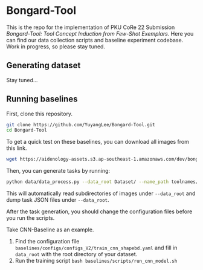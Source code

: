 # Bongard-Tool

This is the repo for the implementation of PKU CoRe 22 Submission *Bongard-Tool: Tool Concept Induction from Few-Shot Exemplars*. Here you can find our data collection scripts and baseline experiment codebase. Work in progress, so please stay tuned.

## Generating dataset

Stay tuned...

## Running baselines

First, clone this repository.

```bash
git clone https://github.com/YuyangLee/Bongard-Tool.git
cd Bongard-Tool
```

To get a quick test on these baselines, you can download all images from this link.

```bash
wget https://aidenology-assets.s3.ap-southeast-1.amazonaws.com/dev/bongard-tools/datasets/FuncTools.1.2.Processed.zip -P Dataset/
```

Then, you can generate tasks by running:

```bash
python data/data_process.py --data_root Dataset/ --name_path toolnames/names.1.2.1.json
```

This will automatically read subdirectories of images under `--data_root` and dump task JSON files under `--data_root`.

After the task generation, you should change the configuration files before you run the scripts.

Take CNN-Baseline as an example.

1. Find the configuration file `baselines/configs/configs_V2/train_cnn_shapebd.yaml` and fill in `data_root` with the root directory of your dataset.
2. Run the training script `bash baselines/scripts/run_cnn_model.sh`

 

